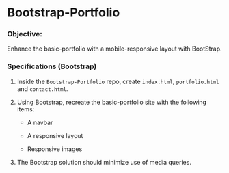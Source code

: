 # Bootstrap-Portfolio
### Objective: 
Enhance the basic-portfolio with a mobile-responsive layout with BootStrap.

### Specifications (Bootstrap)

1. Inside the `Bootstrap-Portfolio` repo, create `index.html`, `portfolio.html` and `contact.html`.

2. Using Bootstrap, recreate the basic-portfolio site with the following items:

   * A navbar

   * A responsive layout

   * Responsive images

3. The Bootstrap solution should minimize use of media queries.
